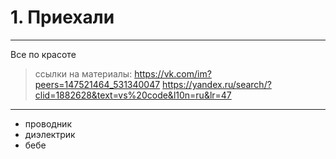 # 1. Приехали
***
Все по красоте
> ссылки на материалы:
> https://vk.com/im?peers=147521464_531340047
> https://yandex.ru/search/?clid=1882628&text=vs%20code&l10n=ru&lr=47
***
* проводник
* диэлектрик
* бебе